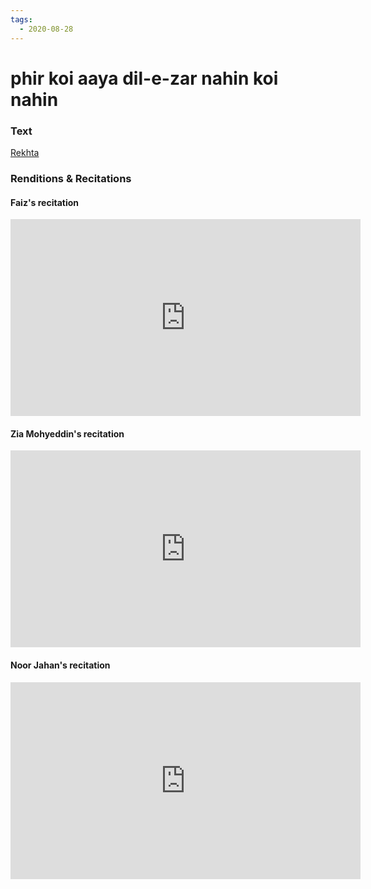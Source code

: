 ```yaml
---
tags:
  - 2020-08-28
---
```

# phir koi aaya dil-e-zar nahin koi nahin

### Text
[Rekhta](https://www.rekhta.org/nazms/tanhaaii-phir-koii-aayaa-dil-e-zaar-nahiin-koii-nahiin-faiz-ahmad-faiz-nazms?lang=ur  )

### Renditions & Recitations

#### Faiz's recitation

<iframe width="560" height="315" src="https://www.youtube.com/watch?
time_continue=11&v=WHeafC0BeoU&feature=emb_logo" title="YouTube video player" frameborder="0" allow="accelerometer; autoplay; clipboard-write; encrypted-media; gyroscope; picture-in-picture" allowfullscreen></iframe>

#### Zia Mohyeddin's recitation

<iframe width="560" height="315" src="https://www.youtube.com/watch?time_continue=1&v=xn4cuvCO6Tk&feature=emb_logo" title="YouTube video player" frameborder="0" allow="accelerometer; autoplay; clipboard-write; encrypted-media; gyroscope; picture-in-picture" allowfullscreen></iframe>

#### Noor Jahan's recitation

<iframe width="560" height="315" src="https://www.youtube.com/embed/d_cG3dLJ_Bk" title="YouTube video player" frameborder="0" allow="accelerometer; autoplay; clipboard-write; encrypted-media; gyroscope; picture-in-picture" allowfullscreen></iframe>

